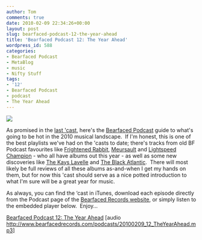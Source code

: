 ```yaml
---
author: Tom
comments: true
date: 2010-02-09 22:34:26+00:00
layout: post
slug: bearfaced-podcast-12-the-year-ahead
title: 'Bearfaced Podcast 12: The Year Ahead'
wordpress_id: 588
categories:
- Bearfaced Podcast
- MetaBlog
- music
- Nifty Stuff
tags:
- '12'
- Bearfaced Podcast
- podcast
- The Year Ahead
---
```


[![](http://eatenbymonsters.files.wordpress.com/2010/02/20100209_podcast12_finalimage.jpg)](http://eatenbymonsters.files.wordpress.com/2010/02/20100209_podcast12_finalimage.jpg)

[](http://eatenbymonsters.files.wordpress.com/2010/02/20100209_podcast12_finalimage.jpg)As promised in the [last 'cast](http://eatenbymonsters.wordpress.com/2010/01/15/bearfaced-podcast-11-the-snob-cast/), here's the [Bearfaced Podcast](http://www.bearfacedrecords.com/#podcasts/latest/) guide to what's going to be hot in the 2010 musical landscape.  If I'm honest, this is one of the best playlists we've had on the 'casts to date; there's tracks from old BF Podcast favourites like [Frightened Rabbit](http://www.myspace.com/frightenedrabbit), [Meursault](http://songbytoadrecords.com/artists/meursault/) and [Lightspeed Champion](http://www.lightspeedchampion.com/) - who all have albums out this year - as well as some new discoveries like [The Kays Lavelle](http://www.myspace.com/thekayslavelle) and [The Black Atlantic](http://www.myspace.com/theblackatlantic).  There will most likely be full reviews of all these albums as-and-when I get my hands on them, but for now this 'cast should serve as a nice potted introduction to what I'm sure will be a great year for music.

As always, you can find the ‘cast in iTunes, download each episode directly from the Podcast page of the [Bearfaced Records website](http://www.bearfacedrecords.com/#tagged/?id=142), or simply listen to the embedded player below.  Enjoy…

[Bearfaced Podcast 12: The Year Ahead](http://www.bearfacedrecords.com/podcasts/20100209_12_TheYearAhead.mp3) [audio http://www.bearfacedrecords.com/podcasts/20100209_12_TheYearAhead.mp3]

